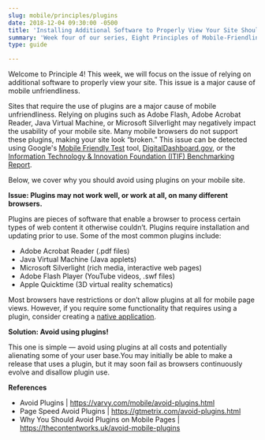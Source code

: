 ```yaml
---
slug: mobile/principles/plugins
date: 2018-12-04 09:30:00 -0500
title: 'Installing Additional Software to Properly View Your Site Should Not Be Necessary'
summary: 'Week four of our series, Eight Principles of Mobile-Friendliness, covers the issue of relying on additional software to properly view your site.'
type: guide

---
```


Welcome to Principle 4! This week, we will focus on the issue of relying on additional software to properly view your site. This issue is a major cause of mobile unfriendliness.  

Sites that require the use of plugins are a major cause of mobile unfriendliness. Relying on plugins such as Adobe Flash, Adobe Acrobat Reader, Java Virtual Machine, or Microsoft Silverlight may negatively impact the usability of your mobile site. Many mobile browsers do not support these plugins, making your site look “broken.” This issue can be detected using Google's [Mobile Friendly Test](https://search.google.com/test/mobile-friendly) tool, [DigitalDashboard.gov](https://www.digitaldashboard.gov/), or the [Information Technology & Innovation Foundation (ITIF) Benchmarking Report](https://itif.org/publications/2017/03/08/benchmarking-us-government-websites).  

Below, we cover why you should avoid using plugins on your mobile site.

**Issue: Plugins may not work well, or work at all, on many different browsers.**

Plugins are pieces of software that enable a browser to process certain types of web content it otherwise couldn’t. Plugins require installation and updating prior to use. Some of the most common plugins include:

- Adobe Acrobat Reader (.pdf files)
- Java Virtual Machine (Java applets)
- Microsoft Silverlight (rich media, interactive web pages)
- Adobe Flash Player (YouTube videos, .swf files)
- Apple Quicktime (3D virtual reality schematics)

Most browsers have restrictions or don’t allow plugins at all for mobile page views. However, if you require some functionality that requires using a plugin, consider creating a [native application](https://careerfoundry.com/en/blog/web-development/what-is-the-difference-between-a-mobile-app-and-a-web-app/). 
	
**Solution: Avoid using plugins!**

This one is simple — avoid using plugins at all costs and potentially alienating some of your user base.You may initially be able to make a release that uses a plugin, but it may soon fail as browsers continuously evolve and disallow plugin use.  

**References** 

- Avoid Plugins | https://varvy.com/mobile/avoid-plugins.html 
- Page Speed Avoid Plugins | https://gtmetrix.com/avoid-plugins.html 
- Why You Should Avoid Plugins on Mobile Pages | https://thecontentworks.uk/avoid-mobile-plugins 
